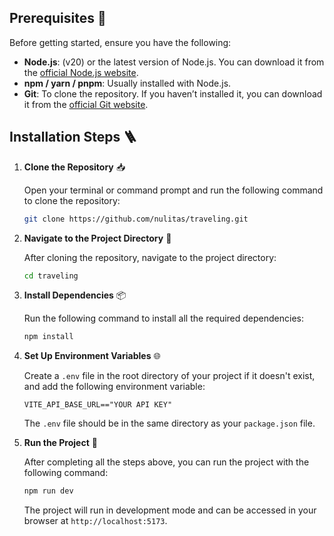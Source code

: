 ## Prerequisites 🙏

Before getting started, ensure you have the following:

- **Node.js**: (v20) or the latest version of Node.js. You can download it from the [official Node.js website](https://nodejs.org/).
- **npm / yarn / pnpm**: Usually installed with Node.js.
- **Git**: To clone the repository. If you haven’t installed it, you can download it from the [official Git website](https://git-scm.com/).

## Installation Steps 🪜

1. **Clone the Repository** 📥

   Open your terminal or command prompt and run the following command to clone the repository:

   ```bash
   git clone https://github.com/nulitas/traveling.git
   ```

2. **Navigate to the Project Directory** 📂

   After cloning the repository, navigate to the project directory:

   ```bash
   cd traveling
   ```

3. **Install Dependencies** 📦

   Run the following command to install all the required dependencies:

   ```bash
   npm install
   ```

4. **Set Up Environment Variables** 🌐

   Create a `.env` file in the root directory of your project if it doesn't exist, and add the following environment variable:

   ```
   VITE_API_BASE_URL=="YOUR API KEY"
   ```

   The `.env` file should be in the same directory as your `package.json` file.

5. **Run the Project** 🚀

   After completing all the steps above, you can run the project with the following command:

   ```bash
   npm run dev
   ```

   The project will run in development mode and can be accessed in your browser at `http://localhost:5173`.
